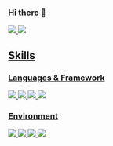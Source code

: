 ### Hi there 👋

<a href="https://find-knowledge.tistory.com/" target="_blank"><img src="https://img.shields.io/badge/Tistory-A100FF?style=flat-square&logo=Tistory&logoColor=000000"/> <img src="https://img.shields.io/badge/pcar530@gmail.com-A100FF?style=flat-square&logo=Gmail&logoColor=EA4335"/>
  
## Skills 
### Languages & Framework
<img src="https://img.shields.io/badge/Python-FECC00?stype=flat-square&logo=Python&logoColor=3776AB"/> <img src="https://img.shields.io/badge/C++-FF0000?stype=flat-square&logo=cplusplus&logoColor=00599C"/> <img src="https://img.shields.io/badge/ROS-FECC00?stype=flat-square&logo=ROS&logoColor=22314E"/> <img src="https://img.shields.io/badge/TensorFlow-40AEF0?stype=flat-square&logo=TensorFlow&logoColor=FF6F00"/> 
  
### Environment
<img src="https://img.shields.io/badge/Linux-4298B8?stype=flat-square&logo=Linux&logoColor=FCC624"/> <img src="https://img.shields.io/badge/Anaconda-DDE072?stype=flat-square&logo=Anaconda&logoColor=44A833"/> <img src="https://img.shields.io/badge/Docker-FF4F8B?stype=flat-square&logo=Docker&logoColor=2496ED"/> <img src="https://img.shields.io/badge/VScode-44A833?stype=flat-square&logo=Visual Studio Code&logoColor=007ACC"/> 
